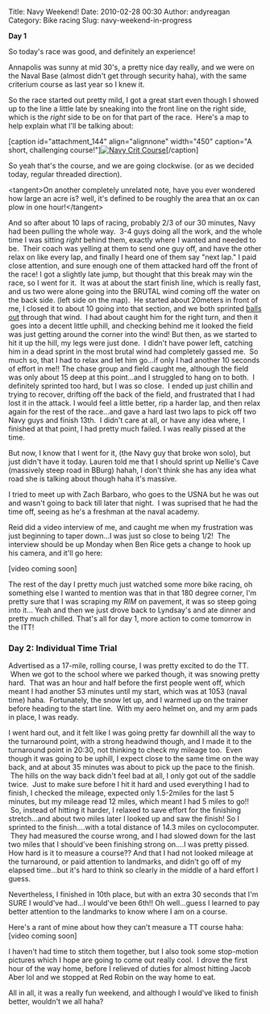 Title: Navy Weekend!
Date: 2010-02-28 00:30
Author: andyreagan
Category: Bike racing
Slug: navy-weekend-in-progress

**Day 1**

So today's race was good, and definitely an experience!

Annapolis was sunny at mid 30's, a pretty nice day really, and we were
on the Naval Base (almost didn't get through security haha), with the
same criterium course as last year so I knew it.

So the race started out pretty mild, I got a great start even though I
showed up to the line a little late by sneaking into the front line on
the right side, which is the *right* side to be on for that part of the
race.  Here's a map to help explain what I'll be talking about:

[caption id="attachment\_144" align="alignnone" width="450" caption="A
short, challenging
course!"][![](http://ecbiz83.inmotionhosting.com/~andyre5/wp-content/uploads/2010/02/navy_crit_w.jpg "Navy Crit Course")](http://ecbiz83.inmotionhosting.com/~andyre5/wp-content/uploads/2010/02/navy_crit_w.jpg)[/caption]

So yeah that's the course, and we are going clockwise. (or as we decided
today, regular threaded direction).

\<tangent\>On another completely unrelated note, have you ever wondered
how large an acre is? well, it's defined to be roughly the area that an
ox can plow in one hour!\</tangent\>

And so after about 10 laps of racing, probably 2/3 of our 30 minutes,
Navy had been pulling the whole way.  3-4 guys doing all the work, and
the whole time I was sitting *right* behind them, exactly where I wanted
and needed to be.  Their coach was yelling at them to send one guy off,
and have the other relax on like every lap, and finally I heard one of
them say "next lap." I paid close attention, and sure enough one of them
attacked hard off the front of the race! I got a slightly late jump, but
thought that this break may win the race, so I went for it.  It was at
about the start finish line, which is really fast, and us two were alone
going into the BRUTAL wind coming off the water on the back side. (left
side on the map).  He started about 20meters in front of me, I closed it
to about 10 going into that section, and we both sprinted [balls
out](http://www.urbandictionary.com/define.php?term=balls+out) through
that wind.  I had about caught him for the right turn, and then it  goes
into a decent little uphill, and checking behind me it looked the field
was just getting around the corner into the wind! But then, as we
started to hit it up the hill, my legs were just done.  I didn't have
power left, catching him in a dead sprint in the most brutal wind had
completely gassed me.  So much so, that I had to relax and let him
go...if only I had another 10 seconds of effort in me!! The chase group
and field caught me, although the field was only about 15 deep at this
point...and I struggled to hang on to both.  I definitely sprinted too
hard, but I was so close.  I ended up just chillin and trying to
recover, drifting off the back of the field, and frustrated that I had
lost it in the attack. I would feel a little better, rip a harder lap,
and then relax again for the rest of the race...and gave a hard last two
laps to pick off two Navy guys and finish 13th.  I didn't care at all,
or have any idea where, I finished at that point, I had pretty much
failed. I was really pissed at the time.

But now, I know that I went for it, (the Navy guy that broke won solo),
but just didn't have it today. Lauren told me that I should sprint up
Nellie's Cave (massively steep road in BBurg) hahah, I don't think she
has any idea what road she is talking about though haha it's massive.

I tried to meet up with Zach Barbaro, who goes to the USNA but he was
out and wasn't going to back till later that night.  I was suprised that
he had the time off, seeing as he's a freshman at the naval academy.

Reid did a video interview of me, and caught me when my frustration was
just beginning to taper down...I was just so close to being 1/2!  The
interview should be up Monday when Ben Rice gets a change to hook up his
camera, and it'll go here:

[video coming soon]

The rest of the day I pretty much just watched some more bike racing, oh
something else I wanted to mention was that in that 180 degree corner,
I'm pretty sure that I was scraping my *RIM* on pavement, it was so
steep going into it... Yeah and then we just drove back to Lyndsay's and
ate dinner and pretty much chilled. That's all for day 1, more action to
come tomorrow in the ITT!

### Day 2: Individual Time Trial

Advertised as a 17-mile, rolling course, I was pretty excited to do the
TT.  When we got to the school where we parked though, it was snowing
pretty hard.  That was an hour and half before the first people went
off, which meant I had another 53 minutes until my start, which was at
1053 (naval time) haha.  Fortunately, the snow let up, and I warmed up
on the trainer before heading to the start line.  With my aero helmet
on, and my arm pads in place, I was ready.

I went hard out, and it felt like I was going pretty far downhill all
the way to the turnaround point, with a strong headwind though, and I
made it to the turnaround point in 20:30, not thinking to check my
mileage too.  Even though it was going to be uphill, I expect close to
the same time on the way back, and at about 35 minutes was about to pick
up the pace to the finish.  The hills on the way back didn't feel bad at
all, I only got out of the saddle twice.  Just to make sure before I hit
it hard and used everything I had to finish, I checked the mileage,
expected only 1.5-2miles for the last 5 minutes, but my mileage read 12
miles, which meant I had 5 miles to go!!  So, instead of hitting it
harder, I relaxed to save effort for the finishing stretch...and about
two miles later I looked up and saw the finish! So I sprinted to the
finish....with a total distance of 14.3 miles on cyclocomputer.  They
had measured the course wrong, and I had slowed down for the last two
miles that I should've been finishing strong on....I was pretty pissed.
How hard is it to measure a course?? And that I had not looked mileage
at the turnaround, or paid attention to landmarks, and didn't go off of
my elapsed time...but it's hard to think so clearly in the middle of a
hard effort I guess.

Nevertheless, I finished in 10th place, but with an extra 30 seconds
that I'm SURE I would've had...I would've been 6th!! Oh well...guess I
learned to pay better attention to the landmarks to know where I am on a
course.

Here's a rant of mine about how they can't measure a TT course haha:
[video coming soon]

I haven't had time to stitch them together, but I also took some
stop-motion pictures which I hope are going to come out really cool.  I
drove the first hour of the way home, before I relieved of duties for
almost hitting Jacob Aber lol and we stopped at Red Robin on the way
home to eat.

All in all, it was a really fun weekend, and although I would've liked
to finish better, wouldn't we all haha?
